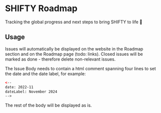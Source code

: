 # SHIFTY Roadmap
Tracking the global progress and next steps to bring SHIFTY to life 🚧

## Usage
Issues will automatically be displayed on the website in the Roadmap section and on the Roadmap page (todo: links). Closed issues will be marked as done - therefore delete non-relevant issues.

The Issue Body needs to contain a html comment spanning four lines to set the date and the date label, for example:

```html
<--
date: 2022-11
dateLabel: November 2024
-->
```

The rest of the body will be displayed as is.
